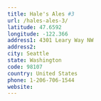 ```yaml
---
title: Hale's Ales #3
url: /hales-ales-3/
latitude: 47.6592
longitude: -122.366
address1: 4301 Leary Way NW
address2: 
city: Seattle
state: Washington
code: 98107
country: United States
phone: 1-206-706-1544
website: 
---
```


